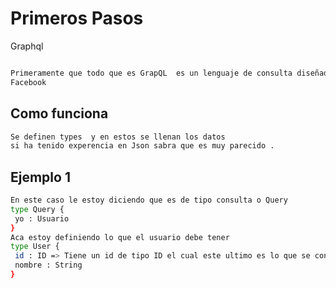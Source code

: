 # Primeros Pasos 
Graphql
 ```bash

 ```

 ```bash
Primeramente que todo que es GrapQL  es un lenguaje de consulta diseñado para las API este fue desarrollado por 
Facebook 
 ```
 ## Como funciona 
  ```bash
Se definen types  y en estos se llenan los datos 
si ha tenido experencia en Json sabra que es muy parecido .
 ```

## Ejemplo 1 

 ```bash
 En este caso le estoy diciendo que es de tipo consulta o Query
type Query {
  yo : Usuario 
}
 Aca estoy definiendo lo que el usuario debe tener 
type User {
  id : ID => Tiene un id de tipo ID el cual este ultimo es lo que se conoce como un decorativo 
  nombre : String 
}
 ```